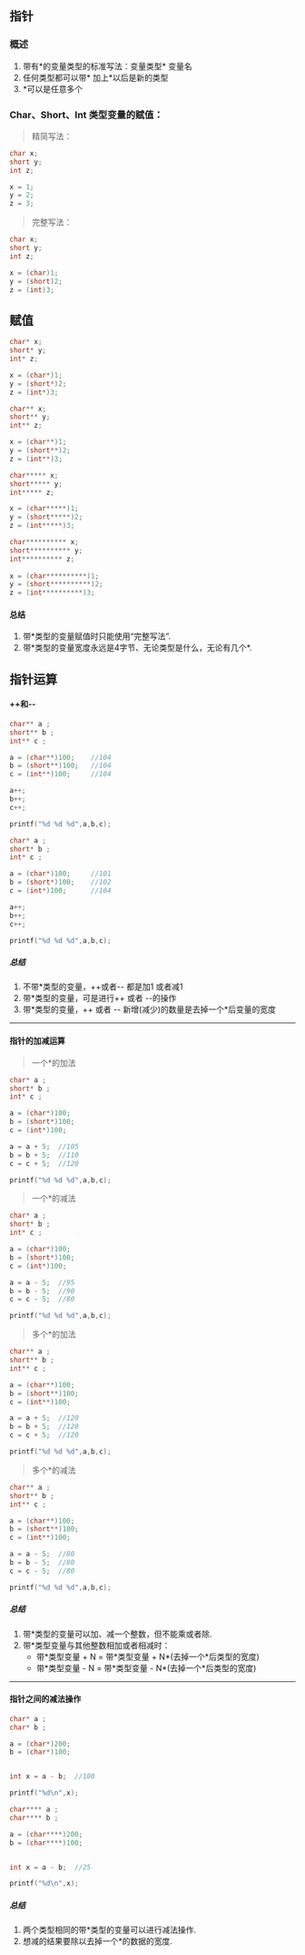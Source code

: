 ## 指针

### 概述

1. 带有\*的变量类型的标准写法：变量类型* 变量名
2. 任何类型都可以带* 加上*以后是新的类型
3. *可以是任意多个

### Char、Short、Int 类型变量的赋值：

> 精简写法：

```c
char x;
short y;
int z;

x = 1;
y = 2;
z = 3;

```

> 完整写法：

```c
char x;
short y;
int z;

x = (char)1;
y = (short)2;
z = (int)3;

```

## 赋值

```c
char* x;
short* y;
int* z;

x = (char*)1;
y = (short*)2;
z = (int*)3;

```

```c
char** x;
short** y;
int** z;

x = (char**)1;
y = (short**)2;
z = (int**)3;

```

```c
char***** x;
short***** y;
int***** z;

x = (char*****)1;
y = (short*****)2;
z = (int*****)3;

```

```c
char********** x;	
short********** y;	
int********** z;	
	
x = (char**********)1;	
y = (short**********)2;	
z = (int**********)3;	

```

#### 总结

1. 带*类型的变量赋值时只能使用“完整写法”.
2. 带\*类型的变量宽度永远是4字节、无论类型是什么，无论有几个*.

## 指针运算

#### ++和--

```c
char** a ;
short** b ;
int** c ;

a = (char**)100;	//104
b = (short**)100;	//104
c = (int**)100;		//104

a++;
b++;
c++;

printf("%d %d %d",a,b,c);

```

```c
char* a ;
short* b ;
int* c ;

a = (char*)100;		//101
b = (short*)100;	//102
c = (int*)100;		//104

a++;
b++;
c++;

printf("%d %d %d",a,b,c);

```

##### 总结

1. 不带*类型的变量，++或者--  都是加1 或者减1
2. 带*类型的变量，可是进行++ 或者 --的操作
3. 带\*类型的变量，++ 或者 -- 新增(减少)的数量是去掉一个*后变量的宽度

---



#### 指针的加减运算

> 一个*的加法

```c
char* a ;
short* b ;
int* c ;

a = (char*)100;
b = (short*)100;
c = (int*)100;

a = a + 5;	//105
b = b + 5;	//110
c = c + 5;	//120

printf("%d %d %d",a,b,c);

```

> 一个*的减法

```c
char* a ;
short* b ;
int* c ;

a = (char*)100;
b = (short*)100;
c = (int*)100;

a = a - 5;	//95
b = b - 5;	//90
c = c - 5;	//80

printf("%d %d %d",a,b,c);

```

> 多个*的加法

```c
char** a ;
short** b ;
int** c ;

a = (char**)100;
b = (short**)100;
c = (int**)100;

a = a + 5;	//120
b = b + 5;	//120
c = c + 5;	//120

printf("%d %d %d",a,b,c);

```

> 多个*的减法

```c
char** a ;
short** b ;
int** c ;

a = (char**)100;
b = (short**)100;
c = (int**)100;

a = a - 5;	//80
b = b - 5;	//80
c = c - 5;	//80

printf("%d %d %d",a,b,c);

```

##### 总结

1. 带*类型的变量可以加、减一个整数，但不能乘或者除.
2. 带*类型变量与其他整数相加或者相减时：
   * 带\*类型变量 + N  =  带\*类型变量 + N*(去掉一个*后类型的宽度)
   * 带\*类型变量 - N  =  带\*类型变量 - N*(去掉一个*后类型的宽度)

---



#### 指针之间的减法操作

```c
char* a ;
char* b ;

a = (char*)200;
b = (char*)100;


int x = a - b;	//100

printf("%d\n",x);

```

```c
char**** a ;
char**** b ;

a = (char****)200;
b = (char****)100;


int x = a - b;	//25

printf("%d\n",x);

```

##### 总结

1. 两个类型相同的带*类型的变量可以进行减法操作.
2. 想减的结果要除以去掉一个*的数据的宽度.
